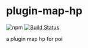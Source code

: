 # plugin-map-hp

![npm](https://img.shields.io/npm/v/poi-plugin-map-hp.svg)
[![Build Status](https://dev.azure.com/poooi/poi/_apis/build/status/poooi.plugin-map-hp?branchName=master)](https://dev.azure.com/poooi/poi/_build/latest?definitionId=3&branchName=master)


a plugin map hp for poi


